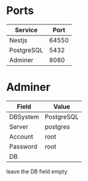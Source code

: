 # Ports

| **Service**  | **Port** |
| ---------- | ---------- |
| Nestjs     | 64550      |
| PostgreSQL | 5432       |
| Adminer    | 8080       |

# Adminer

|  **Field**   |   **Value**    |
| ------------ | -------------- |
| DBSystem     | PostgreSQL     |
| Server       | postgres       |
| Account      | root           |
| Password     | root           |
| DB           |                |

leave the DB field empty
